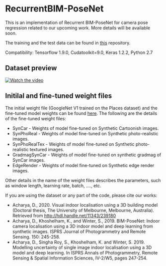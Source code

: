 # RecurrentBIM-PoseNet
This is an implementation of Recurrent BIM-PoseNet for camera pose regression related to our upcoming work. More details will be available soon.  

The training and the test data can be found in [this](https://melbourne.figshare.com/articles/UnimelbCorridorSynthetic_zip/10930457) repository. 

Compatibility: Tensorflow 1.9.0, Cudatoolkit=9.0, Keras 1.2.2, Python 2.7

## Dataset preview
[![Watch the video](https://melbourne.figshare.com/ndownloader/files/19441991/preview/19441991/preview.jpg)](https://melbourne.figshare.com/articles/UnimelbCorridorSynthetic_zip/10930457)

## Initilal and fine-tuned weight files
The initial weight file (GoogleNet V1 trained on the Places dataset) and the fine-tuned model weights can be found [here](https://melbourne.figshare.com/articles/GoogleNet_weights_trained_on_the_Places_dataset_for_Keras_/10959350). The following are the details of the fine-tuned weight files:

- SynCar - Weights of model fine-tuned on Synthetic Cartoonish images.
- SynPhoReal - Weights of model fine-tuned on Synthetic photo-realistic images.
- SynPhoRealTex - Weights of model fine-tuned on Synthetic photo-realistic textured images.
- GradmagSynCar - Weights of model fine-tuned on synthetic gradmag of SynCar images.
- EdgeRender - Weights of model fine-tuned on Synthetic edge render images.

Other details in the name of the weight files describes the parameters, such as window length, learning rate, batch, ...., etc.

If you are using the dataset or any part of the code, please cite our works:
- Acharya, D., 2020. Visual indoor localisation using a 3D building model (Doctoral thesis, The University of Melbourne, Melbourne, Australia). Retrieved from http://hdl.handle.net/11343/239180
- Acharya, D., Khoshelham, K., and Winter, S., 2019. BIM-PoseNet: Indoor camera localisation using a 3D indoor model and deep learning from synthetic images. ISPRS Journal of Photogrammetry and Remote Sensing. 150: 245-258.
- Acharya, D., Singha Roy, S., Khoshelham, K. and Winter, S. 2019. Modelling uncertainty of single image indoor localisation using a 3D model and deep learning. In ISPRS Annals of Photogrammetry, Remote Sensing & Spatial Information Sciences, IV-2/W5, pages 247-254.
